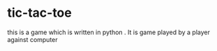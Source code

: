 # tic-tac-toe
this is a game which is written in python . It is game played by a player against computer
